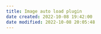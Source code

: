 ```yaml
---
title: Image auto load plugin
date created: 2022-10-08 19:42:00
date modified: 2022-10-08 20:05:48
---
```

